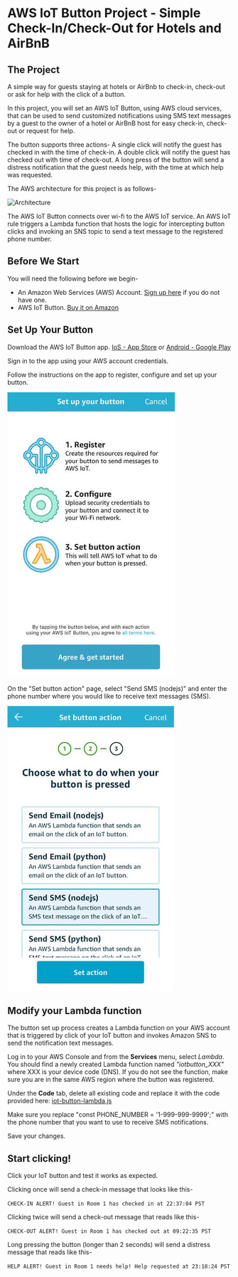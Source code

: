 # AWS IoT Button Project - Simple Check-In/Check-Out for Hotels and AirBnB

## The Project

A simple way for guests staying at hotels or AirBnb to check-in, check-out or ask for help with the click of a button.

In this project, you will set an AWS IoT Button, using AWS cloud services, that can be used to send customized notifications using SMS text messages by a guest to the owner of a hotel or AirBnB host for easy check-in, check-out or request for help. 

The button supports three actions- 
  A single click will notify the guest has checked in with the time of check-in. 
  A double click will notify the guest has checked out with time of check-out.
  A long press of the button will send a distress notification that the guest needs help, with the time at which help was requested.

The AWS architecture for this project is as follows-

![Architecture](https://github.com/deskaran/aws-iot-button-checkin/blob/master/IoT-Button-SMS-Architecture.png)


The AWS IoT Button connects over wi-fi to the AWS IoT service. An AWS IoT rule triggers a Lambda function that hosts the logic for intercepting button clicks and invoking an SNS topic to send a text message to the registered phone number.

## Before We Start

You will need the following before we begin-

- An Amazon Web Services (AWS) Account. [Sign up here](https://aws.amazon.com/account/) if you do not have one.
- AWS IoT Button. [Buy it on Amazon](https://www.amazon.com/dp/B01KW6YCIM)

## Set Up Your Button

Download the AWS IoT Button app. [IoS - App Store](https://itunes.apple.com/us/app/aws-iot-button/id1178216626?mt=8) or [Android - Google Play](https://play.google.com/store/apps/details?id=com.amazonaws.iotbutton&hl=en)

Sign in to the app using your AWS account credentials.

Follow the instructions on the app to register, configure and set up your button.

![Screenshot 1](https://github.com/deskaran/aws-iot-button-checkin/blob/master/app-screenshot-1.jpeg)

On the "Set button action" page, select "Send SMS (nodejs)" and enter the phone number where you would like to receive text messages (SMS).

![Screenshot 2](https://github.com/deskaran/aws-iot-button-checkin/blob/master/app-screenshot-2.jpeg)

## Modify your Lambda function

The button set up process creates a Lambda function on your AWS account that is triggered by click of your IoT button and invokes Amazon SNS to send the notification text messages.

Log in to your AWS Console and from the **Services** menu, select *Lambda*. You should find a newly created Lambda function named *"iotbutton_XXX"* where XXX is your device code (DNS). If you do not see the function, make sure you are in the same AWS region where the button was registered.

Under the **Code** tab, delete all existing code and replace it with the code provided here: [iot-button-lambda.js](https://github.com/deskaran/aws-iot-button-checkin/blob/master/iot_button_lambda.js)

Make sure you replace "const PHONE_NUMBER = '1-999-999-9999';" with the phone number that you want to use to receive SMS notifications.

Save your changes.

## Start clicking!

Click your IoT button and test it works as expected.

Clicking once will send a check-in message that looks like this-

`CHECK-IN ALERT! Guest in Room 1 has checked in at 22:37:04 PST`

Clicking twice will send a check-out message that reads like this-

`CHECK-OUT ALERT! Guest in Room 1 has checked out at 09:22:35 PST`

Long pressing the button (longer than 2 seconds) will send a distress message that reads like this-

`HELP ALERT! Guest in Room 1 needs help! Help requested at 23:18:24 PST`

